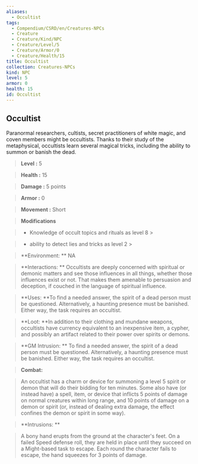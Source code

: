 ```yaml
---
aliases:
  - Occultist
tags:
  - Compendium/CSRD/en/Creatures-NPCs
  - Creature
  - Creature/Kind/NPC
  - Creature/Level/5
  - Creature/Armor/0
  - Creature/Health/15
title: Occultist
collection: Creatures-NPCs
kind: NPC
level: 5
armor: 0
health: 15
id: Occultist
---
```

## Occultist    
Paranormal researchers, cultists, secret practitioners of white magic, and coven members might be occultists. Thanks to their study of the metaphysical, occultists learn several magical tricks, including the ability to summon or banish the dead.    
  
    
> **Level :** 5    
> **Health :** 15    
> **Damage :** 5 points    
> **Armor :** 0    
> **Movement :** Short    
> **Modifications**    
>- Knowledge of occult topics and rituals as level 8 >  
>    
>- ability to detect lies and tricks as level 2 >  
>    
> **Environment: ** NA    
> **Interactions: ** Occultists are deeply concerned with spiritual or demonic matters and see those influences in all things, whether those influences exist or not. That makes them amenable to persuasion and deception, if couched in the language of spiritual influence.    
> **Uses: **To find a needed answer, the spirit of a dead person must be questioned. Alternatively, a haunting presence must be banished. Either way, the task requires an occultist.    
> **Loot: **In addition to their clothing and mundane weapons, occultists have currency equivalent to an inexpensive item, a cypher, and possibly an artifact related to their power over spirits or demons.    
> **GM Intrusion: ** To find a needed answer, the spirit of a dead person must be questioned. Alternatively, a haunting presence must be banished. Either way, the task requires an occultist.    
  
> **Combat:**   
> An occultist has a charm or device for summoning a level 5 spirit or demon that will do their bidding for ten minutes. Some also have (or instead have) a spell, item, or device that inflicts 5 points of damage on normal creatures within long range, and 10 points of damage on a demon or spirit (or, instead of dealing extra damage, the effect confines the demon or spirit in some way).    
    
  
> **Intrusions: **   
> A bony hand erupts from the ground at the character's feet. On a failed Speed defense roll, they are held in place until they succeed on a Might-based task to escape. Each round the character fails to escape, the hand squeezes for 3 points of damage.    
